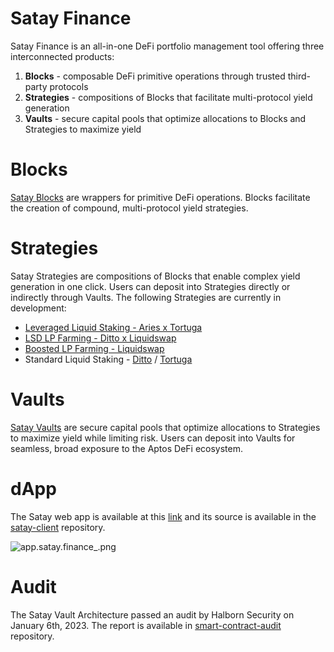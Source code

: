 # Satay Finance

Satay Finance is an all-in-one DeFi portfolio management tool offering three interconnected products:

1. **Blocks** - composable DeFi primitive operations through trusted third-party protocols
2. **Strategies** - compositions of Blocks that facilitate multi-protocol yield generation
3. **Vaults** - secure capital pools that optimize allocations to Blocks and Strategies to maximize yield

# Blocks

[Satay Blocks](https://github.com/satay-protocol/satay-blocks) are wrappers for primitive DeFi operations. Blocks facilitate the creation of compound, multi-protocol yield strategies.

# Strategies

Satay Strategies are compositions of Blocks that enable complex yield generation in one click. Users can deposit into Strategies directly or indirectly through Vaults. The following Strategies are currently in development:

- [Leveraged Liquid Staking - Aries x Tortuga](https://github.com/satay-protocol/tortuga-aries-LLS)
- [LSD LP Farming - Ditto x Liquidswap](https://github.com/satay-protocol/ditto-farming)
- [Boosted LP Farming - Liquidswap](https://github.com/satay-protocol/liquidswap-automated-harvest-strategy)
- Standard Liquid Staking - [Ditto](https://github.com/satay-protocol/simple-ditto-strategy) / [Tortuga](https://github.com/satay-protocol/simple-tortuga-strategy)

# Vaults

[Satay Vaults](https://github.com/satay-protocol/satay-aptos) are secure capital pools that optimize allocations to Strategies to maximize yield while limiting risk. Users can deposit into Vaults for seamless, broad exposure to the Aptos DeFi ecosystem. 

# dApp

The Satay web app is available at this [link](https://app.satay.finance/) and its source is available in the [satay-client](https://github.com/satay-protocol/satay-client) repository.

![app.satay.finance_.png](https://s3-us-west-2.amazonaws.com/secure.notion-static.com/fa40178c-c45b-4b70-9040-23246cd0a996/app.satay.finance_.png)

# Audit

The Satay Vault Architecture passed an audit by Halborn Security on January 6th, 2023. The report is available in [smart-contract-audit](https://github.com/satay-protocol/smart-contract-audit) repository.
